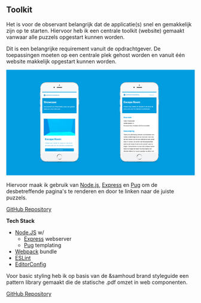 ## Toolkit
Het is voor de observant belangrijk dat de applicatie(s) snel en gemakkelijk zijn op te starten. Hiervoor heb ik een centrale toolkit (website) gemaakt vanwaar alle puzzels opgestart kunnen worden. 

Dit is een belangrijke requirement vanuit de opdrachtgever. De toepassingen moeten op een centrale plek gehost worden en vanuit één website makkelijk opgestart kunnen worden.

![Prototype Toolkit](/resources/prototype-toolkit.jpg)

Hiervoor maak ik gebruik van [Node.js](), [Express]() en [Pug]() om de desbetreffende pagina's te renderen en door te linken naar de juiste puzzels.

[GitHub Repository](https://github.com/samhoudmedia/showcase/blob/master/README.md)

**Tech Stack**  
* [Node.JS](http://nodejs.org) w/
  * [Express](https://expressjs.com) webserver
  * [Pug](https://www.npmjs.com/package/pug) templating
* [Webpack](https://webpack.js.org/) bundle
* [ESLint](https://eslint.org/)
* [EditorConfig](http://editorconfig.org/)

Voor basic styling heb ik op basis van de &samhoud brand styleguide een pattern library gemaakt die de statische .pdf omzet in web componenten. 

[GitHub Repository](https://github.com/samhoudmedia/system-sam)